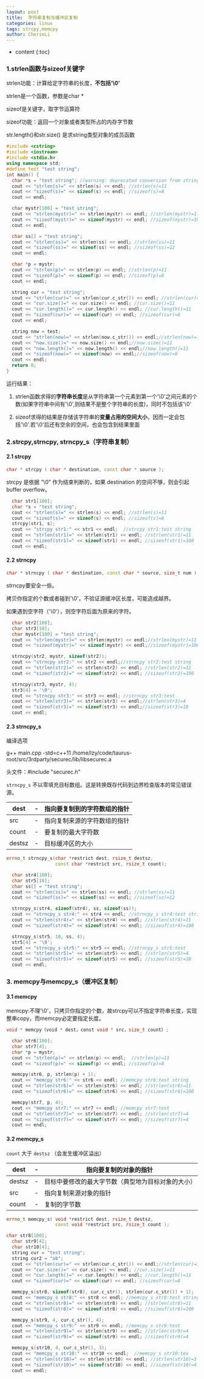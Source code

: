 ```yaml
---
layout: post
title:  字符串复制与缓冲区复制
categories: linux
tags: strcpy,memcpy
author: CherieLi
---
```


* content
{:toc}
### 1.strlen函数与sizeof关键字

strlen功能：计算给定字符串的长度，**不包括‘\0’**

strlen是一个函数，参数是char *



sizeof是关键字，取字节运算符

sizeof功能：返回一个对象或者类型所占的内存字节数



str.length()和str.size() 是求string类型对象的成员函数

```C++
#include <cstring>
#include <iostream>
#include <stdio.h>
using namespace std;
#define test "test string";
int main() {
  char *s = "test string"; //warning: deprecated conversion from string constant to ‘char*’
  cout << "strlen(s)=" << strlen(s) << endl; //strlen(s)=11
  cout << "sizeof(s)=" << sizeof(s) << endl; //sizeof(s)=8
  cout << endl;

  char mystr[100] = "test string";
  cout << "strlen(mystr)=" << strlen(mystr) << endl; //strlen(mystr)=11
  cout << "sizeof(mystr)=" << sizeof(mystr) << endl; //sizeof(mystr)=100
  cout << endl;

  char ss[] = "test string";
  cout << "strlen(ss)=" << strlen(ss) << endl; //strlen(ss)=11
  cout << "sizeof(ss)=" << sizeof(ss) << endl; //sizeof(ss)=12
  cout << endl;

  char *p = mystr;
  cout << "strlen(p)=" << strlen(p) << endl; //strlen(p)=11
  cout << "sizeof(p)=" << sizeof(p) << endl; //sizeof(p)=8
  cout << endl;

  string cur = "test string";
  cout << "strlen(cur)=" << strlen(cur.c_str()) << endl; //strlen(cur)=11
  cout << "cur.size()=" << cur.size() << endl; //cur.size()=11
  cout << "cur.length()=" << cur.length() << endl; //cur.length()=11
  cout << "sizeof(cur)=" << sizeof(cur) << endl; //sizeof(cur)=8
  cout << endl;

  string now = test;
  cout << "strlen(now)=" << strlen(now.c_str()) << endl;//strlen(now)=11
  cout << "now.size()=" << now.size() << endl;//now.size()=11
  cout << "now.length()=" << now.length() << endl;//now.length()=11
  cout << "sizeof(now)=" << sizeof(now) << endl;//sizeof(now)=8
  cout << endl;
  return 0;
}
```

运行结果：

1. strlen函数求得的**字符串长度**是从字符串第一个元素到第一个'\0'之间元素的个数(如果字符串中间有'\0',则结果不是整个字符串的长度)，同时不包括该'\0'

2. sizeof求得的结果是存储该字符串的**变量占用的空间大小**，因而一定会包括'\0'.若'\0'后还有空余的空间，也会包含到结果里面

### 2.strcpy,strncpy, strncpy_s（字符串复制）

#### 2.1 strcpy

```c++
char * strcpy ( char * destination, const char * source );
```

strcpy 是依据 “\0” 作为结束判断的，如果 destination 的空间不够，则会引起 buffer overflow。

```c++
  char str1[100];
  char *s = "test string";
  cout << "strlen(s)=" << strlen(s) << endl; //strlen(s)=11
  cout << "sizeof(s)=" << sizeof(s) << endl; //sizeof(s)=8
  strcpy(str1, s);
  cout << "strcpy str1:" << str1 << endl;  //strcpy str1:test string
  cout << "strlen(str1)=" << strlen(str1) << endl; //strlen(str1)=11
  cout << "sizeof(str1)=" << sizeof(str1) << endl; //sizeof(str1)=100
  cout << endl;
```

#### 2.2 strncpy

```c++
char * strncpy ( char * destination, const char * source, size_t num );
```

strncpy要安全一些。

拷贝你指定的个数或者碰到'\0'，不验证源缓冲区长度，可能造成越界。

如果遇到空字符（'\0'），则空字符后面为原来的字符。

```C++
  char str2[100];
  char str3[10];
  char mystr[100] = "test string";
  cout << "strlen(mystr)=" << strlen(mystr) << endl;//strlen(mystr)=11
  cout << "sizeof(mystr)=" << sizeof(mystr) << endl;//sizeof(mystr)=100

  strncpy(str2, mystr, sizeof(str2));
  cout << "strncpy str2:" << str2 << endl;//strncpy str2:test string
  cout << "strlen(str2)=" << strlen(str2) << endl; //strlen(str2)=11
  cout << "sizeof(str2)=" << sizeof(str2) << endl; //sizeof(str2)=100

  strncpy(str3, mystr, 4);
  str3[4] = '\0';
  cout << "strncpy str3:" << str3 << endl; //strncpy str3:test
  cout << "strlen(str3)=" << strlen(str3) << endl;//strlen(str3)=4
  cout << "sizeof(str3)=" << sizeof(str3) << endl;//sizeof(str3)=10
  cout << endl;
```



#### 2.3 strncpy_s

编译选项

 g++ main.cpp -std=c++11 /home/lzy/code/taurus-root/src/3rdparty/securec/lib/libsecurec.a

头文件：#include "securec.h"

`strncpy_s` 不以零填充目标数组。这是转换既存代码到边界检查版本的常见错误源。

| dest   | -    | 指向要复制到的字符数组的指针 |
| ------ | ---- | ---------------------------- |
| src    | -    | 指向复制来源的字符数组的指针 |
| count  | -    | 要复制的最大字符数           |
| destsz | -    | 目标缓冲区的大小             |

```C++
errno_t strncpy_s(char *restrict dest, rsize_t destsz,
                  const char *restrict src, rsize_t count);
```

```c++
  char str4[100];
  char str5[10];
  char ss[] = "test string";
  cout << "strlen(ss)=" << strlen(ss) << endl; //strlen(ss)=11
  cout << "sizeof(ss)=" << sizeof(ss) << endl; //sizeof(ss)=12

  strncpy_s(str4, sizeof(str4), ss, sizeof(ss)); 
  cout << "strncpy_s str4:" << str4 << endl; //strncpy_s str4:test string
  cout << "strlen(str4)=" << strlen(str4) << endl; //strlen(str4)=11
  cout << "sizeof(str4)=" << sizeof(str4) << endl; //sizeof(str4)=100

  strncpy_s(str5, 10, ss, 4);
  str5[4] = '\0';
  cout << "strncpy_s str5:" << str5 << endl; //strncpy_s str5:test
  cout << "strlen(str5)=" << strlen(str5) << endl; //strlen(str5)=4
  cout << "sizeof(str5)=" << sizeof(str5) << endl; //sizeof(str5)=10
  cout << endl;
```



### 3. memcpy与memcpy_s（缓冲区复制）

#### 3.1 memcpy

memcpy:不理'\0'，只拷贝你指定的个数，故strcpy可以不指定字符串长度，实现整串copy，而memcpy必定要指定长度。

```c++
void * memcpy（void * dest，const void * src，size_t count）;
```

```C++
  char str6[100];
  char str7[4];
  char *p = mystr;
  cout << "strlen(p)=" << strlen(p) << endl;  //strlen(p)=11
  cout << "sizeof(p)=" << sizeof(p) << endl; //sizeof(p)=8

  memcpy(str6, p, strlen(p) + 1); 
  cout << "memcpy str6:" << str6 << endl; //memcpy str6:test string
  cout << "strlen(str6)=" << strlen(str6) << endl; //strlen(str6)=11
  cout << "sizeof(str6)=" << sizeof(str6) << endl; //sizeof(str6)=100

  memcpy(str7, p, 4);
  cout << "memcpy str7:" << str7 << endl; //memcpy str7:test
  cout << "strlen(str7)=" << strlen(str7) << endl; //strlen(str7)=4
  cout << "sizeof(str7)=" << sizeof(str7) << endl; //sizeof(str7)=4
  cout << endl;
```

#### 3.2 memcpy_s

`count` 大于 `destsz` （会发生缓冲区溢出）

| dest   | -    | 指向要复制的对象的指针                             |
| ------ | ---- | -------------------------------------------------- |
| destsz | -    | 目标中要修改的最大字节数（典型地为目标对象的大小） |
| src    | -    | 指向复制来源对象的指针                             |
| count  | -    | 复制的字节数                                       |

```C++
errno_t memcpy_s( void *restrict dest, rsize_t destsz,
                  const void *restrict src, rsize_t count );
```

```C++
char str8[100];
  char str9[4];
  char str10[4];
  string cur = "test string";
  string cur2 = "ab";
  cout << "strlen(cur)=" << strlen(cur.c_str()) << endl;//strlen(cur)=11
  cout << "cur.size()=" << cur.size() << endl; //cur.size()=11
  cout << "cur.length()=" << cur.length() << endl; //cur.length()=11
  cout << "sizeof(cur)=" << sizeof(cur) << endl; //sizeof(cur)=8

  memcpy_s(str8, sizeof(str8), cur.c_str(), strlen(cur.c_str()) + 1);
  cout << "memcpy_s str8:" << str8 << endl; //memcpy_s str8:test string
  cout << "strlen(str8)=" << strlen(str8) << endl; //strlen(str8)=11
  cout << "sizeof(str8)=" << sizeof(str8) << endl; //sizeof(str8)=100

  memcpy_s(str9, 4, cur.c_str(), 4);
  cout << "memcpy_s str9:" << str9 << endl; //memcpy_s str9:test
  cout << "strlen(str9)=" << strlen(str9) << endl; //strlen(str9)=4
  cout << "sizeof(str9)=" << sizeof(str9) << endl; //sizeof(str9)=4

  memcpy_s(str10, 4, cur.c_str(), 3);
  cout << "memcpy_s str10:" << str10 << endl;  //memcpy_s str10:tes
  cout << "strlen(str10)=" << strlen(str10) << endl; //strlen(str10)=3
  cout << "sizeof(str10)=" << sizeof(str10) << endl; //sizeof(str10)=4
  cout << endl;
```



